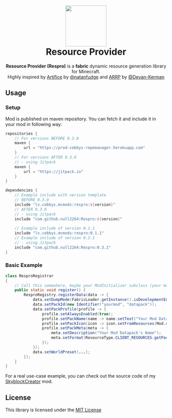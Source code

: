 
<h1 align="center">
<img src="./res/icon/icon.png" width="128" height="128"/>
<br/>
Resource Provider
</h1>

<p align="center">
<strong>Resource Provider (Respro)</strong> is a <strong>fabric</strong> dynamic resource generation library for
Minecraft.
<br/>
Highly inspired by 
<a href="https://github.com/natanfudge/artifice">Artifice</a>
by <a href="https://github.com/natanfudge">@natanfudge</a> and
<a href="https://github.com/Devan-Kerman/ARRP">ARRP</a>
by <a href="https://github.com/Devan-Kerman">@Devan-Kerman</a>
</p>

## Usage

### Setup

Mod is published on maven repository. You can fetch it and
include it in your mod in following way:

```groovy
repositories {
    // For versions BEFORE 0.3.0
    maven {
        url = "https://prod-cebbys-repomanager.herokuapp.com"
    }
    // For versions AFTER 0.3.0
    // - using Jitpack
    maven {
        url = "https://jitpack.io"
    }
}

dependencies {
    // Example include with version template
    // BEFORE 0.3.0
    include "lv.cebbys.mcmods:respro:${version}"
    // AFTER 0.3.0
    // - using Jitpack
    include "com.github.null2264:Respro:${version}"
    
    // Example include of version 0.1.1
    include "lv.cebbys.mcmods:respro:0.1.1"
    // Example include of version 0.3.1
    // - using Jitpack
    include "com.github.null2264:Respro:0.3.1"
}
```

### Basic Example

```java
class ResproRegistrar
{
    // Call this somewhere, maybe your ModInitializer subclass (your mod's main entrypoint)
    public static void register() {
        ResproRegistry.registerData(data -> {
            data.setDumpMode(FabricLoader.getInstance().isDevelopmentEnvironment());
            data.setPackId(new Identifier("yourmod", "datapack"));
            data.setPackProfile(profile -> {
                profile.setAlwaysEnabled(true);
                profile.setPackName(name -> name.setText("Your Mod Datapack's Name"));
                profile.setPackIcon(icon -> icon.setFromResources(Mod.class, "assets/yourmod/icon.png"));
                profile.setPackMeta(meta -> {
                    meta.setDescription("Your Mod Datapack's Name");
                    meta.setFormat(ResourceType.CLIENT_RESOURCES.getPackVersion(SharedConstants.getGameVersion()));
                });
            });
            data.setWorldPreset(...);
        });
    }
}
```

For a real use-case example, you can check out the source code of my [SkyblockCreator](https://github.com/null2264/SkyblockCreator/tree/1.19.3) mod.

## License

This library is licensed under the [MIT License](./LICENSE)
